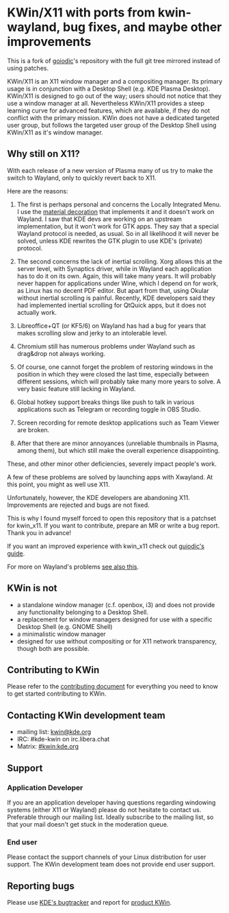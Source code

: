 # KWin/X11 with ports from kwin-wayland, bug fixes, and maybe other improvements

This is a fork of [goiodic](https://github.com/guiodic/kwin-x11-improved)'s repository with the full git tree mirrored instead of using patches.

KWin/X11 is an X11 window manager and a compositing manager. Its primary usage is in conjunction with a Desktop Shell (e.g. KDE Plasma Desktop). KWin/X11 is designed to go out of the way; users should not notice that they use a window manager at all. Nevertheless KWin/X11 provides a steep learning curve for advanced features, which are available, if they do not conflict with the primary mission. KWin does not have a dedicated targeted user group, but follows the targeted user group of the Desktop Shell using KWin/X11 as it's window manager.

## Why still on X11?

With each release of a new version of Plasma many of us try to make the switch to Wayland, only to quickly revert back to X11.

Here are the reasons:

1. The first is perhaps personal and concerns the Locally Integrated Menu. I use the [material decoration](https://github.com/guiodic/material-decoration) that implements it and it doesn't work on Wayland. I saw that KDE devs are working on an upstream implementation, but it won't work for GTK apps. They say that a special Wayland protocol is needed, as usual. So in all likelihood it will never be solved, unless KDE rewrites the GTK plugin to use KDE's (private) protocol.

2. The second concerns the lack of inertial scrolling. Xorg allows this at the server level, with Synaptics driver, while in Wayland each application has to do it on its own. Again, this will take many years. It will probably never happen for applications under Wine, which I depend on for work, as Linux has no decent PDF editor. But apart from that, using Okular without inertial scrolling is painful. Recently, KDE developers said they had implemented inertial scrolling for QtQuick apps, but it does not actually work.

3. Libreoffice+QT (or KF5/6) on Wayland has had a bug for years that makes scrolling slow and jerky to an intolerable level.

4. Chromium still has numerous problems under Wayland such as drag&drop not always working.

5. Of course, one cannot forget the problem of restoring windows in the position in which they were closed the last time, especially between different sessions, which will probably take many more years to solve. A very basic feature still lacking in Wayland.

6. Global hotkey support breaks things like push to talk in various applications such as Telegram or recording toggle in OBS Studio.

7. Screen recording for remote desktop applications such as Team Viewer are broken.

8. After that there are minor annoyances (unreliable thumbnails in Plasma, among them), but which still make the overall experience disappointing.

These, and other minor other deficiencies, severely impact people's work.

A few of these problems are solved by launching apps with Xwayland. At this point, you might as well use X11.

Unfortunately, however, the KDE developers are abandoning X11. Improvements are rejected and bugs are not fixed.

This is why I found myself forced to open this repository that is a patchset for kwin_x11. If you want to contribute, prepare an MR or write a bug report. Thank you in advance!

If you want an improved experience with kwin_x11 check out [guiodic's guide](https://gist.github.com/guiodic/2bcc8f2f126d14b1f8a439f644fdc2c9).

For more on Wayland's problems [see also this](https://gist.github.com/probonopd/9feb7c20257af5dd915e3a9f2d1f2277=).

## KWin is not

* a standalone window manager (c.f. openbox, i3) and does not provide any functionality belonging to a Desktop Shell.
* a replacement for window managers designed for use with a specific Desktop Shell (e.g. GNOME Shell)
* a minimalistic window manager
* designed for use without compositing or for X11 network transparency, though both are possible.

## Contributing to KWin

Please refer to the [contributing document](CONTRIBUTING.md) for everything you need to know to get started contributing to KWin.

## Contacting KWin development team

* mailing list: [kwin@kde.org](https://mail.kde.org/mailman/listinfo/kwin)
* IRC: #kde-kwin on irc.libera.chat
* Matrix: [#kwin:kde.org](https://go.kde.org/matrix/#/#kwin:kde.org)

## Support

### Application Developer

If you are an application developer having questions regarding windowing systems (either X11 or Wayland) please do not hesitate to contact us. Preferable through our mailing list. Ideally subscribe to the mailing list, so that your mail doesn't get stuck in the moderation queue.

### End user

Please contact the support channels of your Linux distribution for user support. The KWin development team does not provide end user support.

## Reporting bugs

Please use [KDE's bugtracker](https://bugs.kde.org) and report for [product KWin](https://bugs.kde.org/enter_bug.cgi?product=kwin).
